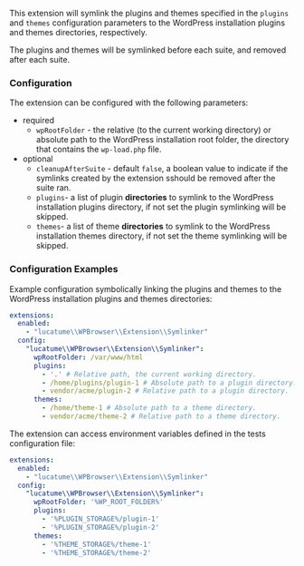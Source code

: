 This extension will symlink the plugins and themes specified in the `plugins` and `themes` configuration parameters to
the WordPress installation plugins and themes directories, respectively.

The plugins and themes will be symlinked before each suite, and removed after each suite.

### Configuration

The extension can be configured with the following parameters:

* required
    * `wpRootFolder` - the relative (to the current working directory) or absolute path to the WordPress installation
      root folder, the directory that contains the `wp-load.php` file.
* optional
    * `cleanupAfterSuite` - default `false`, a boolean value to indicate if the symlinks created by the extension
      sshould be removed after the suite ran.
    * `plugins`- a list of plugin **directories** to symlink to the WordPress installation plugins directory, if not set
      the plugin symlinking will be skipped.
    * `themes`- a list of theme **directories** to symlink to the WordPress installation themes directory, if not set
      the theme symlinking will be skipped.

### Configuration Examples

Example configuration symbolically linking the plugins and themes to the WordPress installation plugins and themes
directories:

```yaml
extensions:
  enabled:
    - "lucatume\\WPBrowser\\Extension\\Symlinker"
  config:
    "lucatume\\WPBrowser\\Extension\\Symlinker":
      wpRootFolder: /var/www/html
      plugins:
        - '.' # Relative path, the current working directory.
        - /home/plugins/plugin-1 # Absolute path to a plugin directory.
        - vendor/acme/plugin-2 # Relative path to a plugin directory.
      themes:
        - /home/theme-1 # Absolute path to a theme directory.
        - vendor/acme/theme-2 # Relative path to a theme directory.
```

The extension can access environment variables defined in the tests configuration file:

```yaml
extensions:
  enabled:
    - "lucatume\\WPBrowser\\Extension\\Symlinker"
  config:
    "lucatume\\WPBrowser\\Extension\\Symlinker":
      wpRootFolder: '%WP_ROOT_FOLDER%'
      plugins:
        - '%PLUGIN_STORAGE%/plugin-1'
        - '%PLUGIN_STORAGE%/plugin-2'
      themes:
        - '%THEME_STORAGE%/theme-1'
        - '%THEME_STORAGE%/theme-2'
```
